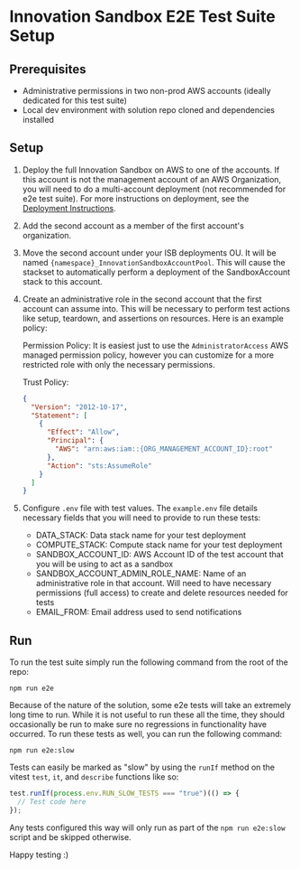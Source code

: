 # Innovation Sandbox E2E Test Suite Setup

## Prerequisites

- Administrative permissions in two non-prod AWS accounts (ideally dedicated for this test suite)
- Local dev environment with solution repo cloned and dependencies installed

## Setup

1. Deploy the full Innovation Sandbox on AWS to one of the accounts. If this account is not the management account of an AWS Organization, you will need to do a multi-account deployment (not recommended for e2e test suite). For more instructions on deployment, see the [Deployment Instructions](../deployment/dev-deployment.md).
1. Add the second account as a member of the first account's organization.
1. Move the second account under your ISB deployments OU. It will be named `{namespace}_InnovationSandboxAccountPool`. This will cause the stackset to automatically perform a deployment of the SandboxAccount stack to this account.
1. Create an administrative role in the second account that the first account can assume into. This will be necessary to perform test actions like setup, teardown, and assertions on resources. Here is an example policy:

   Permission Policy:
   It is easiest just to use the `AdministratorAccess` AWS managed permission policy, however you can customize for a more restricted role with only the necessary permissions.

   Trust Policy:

   ```json
   {
     "Version": "2012-10-17",
     "Statement": [
       {
         "Effect": "Allow",
         "Principal": {
           "AWS": "arn:aws:iam::{ORG_MANAGEMENT_ACCOUNT_ID}:root"
         },
         "Action": "sts:AssumeRole"
       }
     ]
   }
   ```

1. Configure `.env` file with test values. The `example.env` file details necessary fields that you will need to provide to run these tests:
   - DATA_STACK: Data stack name for your test deployment
   - COMPUTE_STACK: Compute stack name for your test deployment
   - SANDBOX_ACCOUNT_ID: AWS Account ID of the test account that you will be using to act as a sandbox
   - SANDBOX_ACCOUNT_ADMIN_ROLE_NAME: Name of an administrative role in that account. Will need to have necessary permissions (full access) to create and delete resources needed for tests
   - EMAIL_FROM: Email address used to send notifications

## Run

To run the test suite simply run the following command from the root of the repo:

```
npm run e2e
```

Because of the nature of the solution, some e2e tests will take an extremely long time to run. While it is not useful to run these all the time, they should occasionally be run to make sure no regressions in functionality have occurred. To run these tests as well, you can run the following command:

```
npm run e2e:slow
```

Tests can easily be marked as "slow" by using the `runIf` method on the vitest `test`, `it`, and `describe` functions like so:

```ts
test.runIf(process.env.RUN_SLOW_TESTS === "true")(() => {
  // Test code here
});
```

Any tests configured this way will only run as part of the `npm run e2e:slow` script and be skipped otherwise.

Happy testing :)
